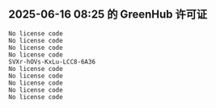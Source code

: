 ## 2025-06-16 08:25 的 GreenHub 许可证
```
No license code
No license code
No license code
No license code
SVXr-hOVs-KxLu-LCC8-6A36
No license code
No license code
No license code
No license code
No license code
```
